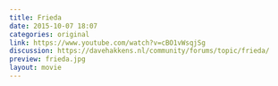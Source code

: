 ```yaml
---
title: Frieda
date: 2015-10-07 18:07
categories: original
link: https://www.youtube.com/watch?v=cBO1vWsqjSg
discussion: https://davehakkens.nl/community/forums/topic/frieda/
preview: frieda.jpg
layout: movie
---
```

